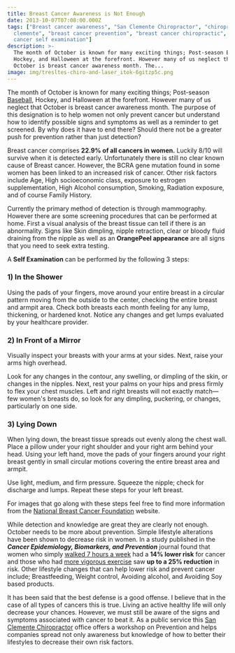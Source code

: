 ```yaml
---
title: Breast Cancer Awareness is Not Enough
date: 2013-10-07T07:08:00.000Z
tags: ["Breast cancer awareness", "San Clemente Chiropractor", "chiropractor san
  clemente", "breast cancer prevention", "breast cancer chiropractic", "breast
  cancer self examination"]
description: >-
  The month of October is known for many exciting things; Post-season Baseball,
  Hockey, and Halloween at the forefront. However many of us neglect that
  October is breast cancer awareness month. The...
image: img/tresltes-chiro-and-laser_itok-6gitzp5c.png
---
```

The month of October is known for many exciting things; Post-season [](<>)[Baseball](12-more-baseball-players-suspended-ped-use-why-chiropractic-legal-alternative.html "Baseball Chiropractor"), Hockey, and Halloween at the forefront. However many of us neglect that October is breast cancer awareness month. The purpose of this designation is to help women not only prevent cancer but understand how to identify possible signs and symptoms as well as a reminder to get screened. By why does it have to end there? Should there not be a greater push for prevention rather than just detection?

Breast cancer comprises **22.9% of all cancers in women.** Luckily 8/10 will survive when it is detected early. Unfortunately there is still no clear known cause of Breast cancer. However, the BCRA gene mutation found in some women has been linked to an increased risk of cancer. Other risk factors include Age, High socioeconomic class, exposure to estrogen supplementation, High Alcohol consumption, Smoking, Radiation exposure, and of course Family History.

Currently the primary method of detection is through mammography. However there are some screening procedures that can be performed at home. First a visual analysis of the breast tissue can tell if there is an abnormality. Signs like Skin dimpling, nipple retraction, clear or bloody fluid draining from the nipple as well as an **OrangePeel appearance** are all signs that you need to seek extra testing.

A **Self Examination** can be performed by the following 3 steps:

### 1) In the Shower

Using the pads of your fingers, move around your entire breast in a circular pattern moving from the outside to the center, checking the entire breast and armpit area. Check both breasts each month feeling for any lump, thickening, or hardened knot. Notice any changes and get lumps evaluated by your healthcare provider.

### 2) In Front of a Mirror

Visually inspect your breasts with your arms at your sides. Next, raise your arms high overhead.

Look for any changes in the contour, any swelling, or dimpling of the skin, or changes in the nipples. Next, rest your palms on your hips and press firmly to flex your chest muscles. Left and right breasts will not exactly match—few women's breasts do, so look for any dimpling, puckering, or changes, particularly on one side.

### 3) Lying Down

When lying down, the breast tissue spreads out evenly along the chest wall. Place a pillow under your right shoulder and your right arm behind your head. Using your left hand, move the pads of your fingers around your right breast gently in small circular motions covering the entire breast area and armpit.

Use light, medium, and firm pressure. Squeeze the nipple; check for discharge and lumps. Repeat these steps for your left breast.

For images that go along with these steps feel free to find more information from the[](<>) [National Breast Cancer Foundation](http://www.nationalbreastcancer.org/breast-self-exam "national breast cancer foundation") website.

While detection and knowledge are great they are clearly not enough. October needs to be more about prevention. Simple lifestyle alterations have been shown to decrease risk in women. In a study published in the ***Cancer Epidemiology, Biomarkers, and Prevention*** journal found that women who simply[](<>) [walked 7 hours a week](http://www.medicalnewstoday.com/articles/267074.php "breast cancer walk") had a **14% lower risk** for cancer and those who had[](<>) [more vigorous exercise](power-power-walk.html "vigorous exercise") saw **up to a 25% reduction** in risk. Other lifestyle changes that can help lower risk and prevent cancer include; Breastfeeding, Weight control, Avoiding alcohol, and Avoiding Soy based products.

It has been said that the best defense is a good offense. I believe that in the case of all types of cancers this is true. Living an active healthy life will only decrease your chances. However, we must still be aware of the signs and symptoms associated with cancer to beat it. As a public service this[](<>) [San Clemente Chiropractor](../index.html "San Clemente Chiropractor") office offers a workshop on Prevention and helps companies spread not only awareness but knowledge of how to better their lifestyles to decrease their own risk factors.